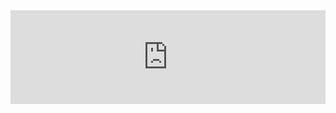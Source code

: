 <!--
# Image-Analysis-using-MATLAB-GUI
Manual_XiaoquanSun.pdf introduces how to use the GUI, and how I made it.
The algorithm and commands used in the GUI are explained in detail.
Video Demo at https://goo.gl/yywrij
--><iframe width="100%" src="https://www.youtube.com/watch?v=MHT2W4NjMJA" frameborder="0" allow="accelerometer; autoplay; encrypted-media; gyroscope; picture-in-picture" allowfullscreen></iframe>
